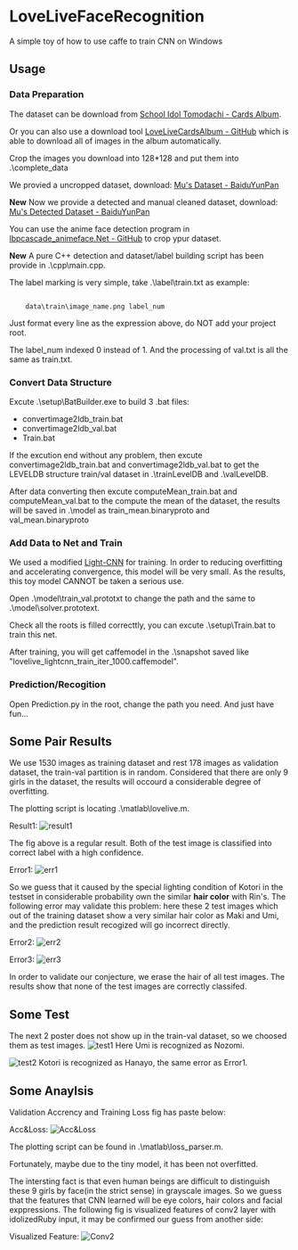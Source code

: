 # LoveLiveFaceRecognition
A simple toy of how to use caffe to train CNN on Windows

## Usage

### Data Preparation
The dataset can be download from [School Idol Tomodachi - Cards Album](http://schoolido.lu/cards/).

Or you can also use a download tool [LoveLiveCardsAlbum - GitHub](https://github.com/inlmouse/LoveLiveCardsAlbum) which is able to download all of images in the album automatically. 

Crop the images you download into 128*128 and put them into .\complete_data

We provied a uncropped dataset, download: [Mu's Dataset - BaiduYunPan](http://pan.baidu.com/s/1eRkRjb0)

**New**  Now we provide a detected and manual cleaned dataset, download: [Mu's Detected Dataset - BaiduYunPan](http://pan.baidu.com/s/1boIDDKF)

You can use the anime face detection program in [lbpcascade_animeface.Net - GitHub](https://github.com/inlmouse/lbpcascade_animeface.Net) to crop ypur dataset.

**New** A pure C++ detection and dataset/label building script has been provide in .\cpp\main.cpp.

The label marking is very simple, take .\label\train.txt as example:
<pre><code>
    data\train\image_name.png label_num
</code></pre>
Just format every line as the expression above, do NOT add your project root.

The label_num indexed 0 instead of 1. And the processing of val.txt is all the same as train.txt.

### Convert Data Structure
Excute .\setup\BatBuilder.exe to build 3 .bat files:
- convertimage2ldb_train.bat
- convertimage2ldb_val.bat
- Train.bat

If the excution end without any problem, then excute convertimage2ldb_train.bat and convertimage2ldb_val.bat to get the LEVELDB structure train/val dataset in .\trainLevelDB and .\valLevelDB.

After data converting then excute computeMean_train.bat and computeMean_val.bat to the compute the mean of the dataset, the results will be saved in .\model as train_mean.binaryproto and val_mean.binaryproto

### Add Data to Net and Train
We used a modified [Light-CNN](https://github.com/AlfredXiangWu/face_verification_experiment) for training. In order to reducing overfitting and accelerating convergence, this model will be very small. As the results, this toy model CANNOT be taken a serious use.

Open .\model\train_val.prototxt to change the path and the same to .\model\solver.prototext.

Check all the roots is filled correcttly, you can excute .\setup\Train.bat to train this net.

After training, you will get caffemodel in the .\snapshot saved like "lovelive_lightcnn_train_iter_1000.caffemodel".

### Prediction/Recogition
Open Prediction.py in the root, change the path you need. And just have fun...

## Some Pair Results
We use 1530 images as training dataset and rest 178 images as validation dataset, the train-val partition is in random. Considered that there are only 9 girls in the dataset, the results will occourd a considerable degree of overfitting.

The plotting script is locating .\matlab\lovelive.m.

Result1:
![result1](https://raw.githubusercontent.com/inlmouse/LoveLiveFaceRecognition/master/results/res1.jpg)

The fig above is a regular result. Both of the test image is classified into correct label with a high confidence.

Error1:
![err1](https://raw.githubusercontent.com/inlmouse/LoveLiveFaceRecognition/master/results/err1.jpg)

So we guess that it caused by the special lighting condition of Kotori in the testset in considerable probability own the similar **hair color** with Rin's. The following error may validate this problem: here these 2 test images which out of the training dataset show a very similar hair color as Maki and Umi, and the prediction result recogized will go incorrect directly.

Error2:
![err2](https://raw.githubusercontent.com/inlmouse/LoveLiveFaceRecognition/master/results/err2.jpg)

Error3:
![err3](https://raw.githubusercontent.com/inlmouse/LoveLiveFaceRecognition/master/results/error3.jpg)

In order to validate our conjecture, we erase the hair of all test images. The results show that none of the test images are correctly classifed.

## Some Test
The next 2 poster does not show up in the train-val dataset, so we choosed them as test images.
![test1](https://raw.githubusercontent.com/inlmouse/LoveLiveFaceRecognition/master/results/movieposter.jpg)
Here Umi is recognized as Nozomi.

![test2](https://raw.githubusercontent.com/inlmouse/LoveLiveFaceRecognition/master/results/posteresults.jpg)
Kotori is recognized as Hanayo, the same error as Error1.

## Some Anaylsis

Validation Accrency and Training Loss fig has paste below:

Acc&Loss:
![Acc&Loss](https://raw.githubusercontent.com/inlmouse/LoveLiveFaceRecognition/master/results/Acc.jpg)

The plotting script can be found in .\matlab\loss_parser.m.

Fortunately, maybe due to the tiny model, it has been not overfitted.

The intersting fact is that even human beings are difficult to distinguish these 9 girls by face(in the strict sense) in grayscale images. 
So we guess that the features that CNN learned will be eye colors, hair colors and facial exppressions. The following fig is visualized features of conv2 layer with idolizedRuby input, 
it may be confirmed our guess from another side:

Visualized Feature:
![Conv2](https://raw.githubusercontent.com/inlmouse/LoveLiveFaceRecognition/master/results/conv2.jpg)

